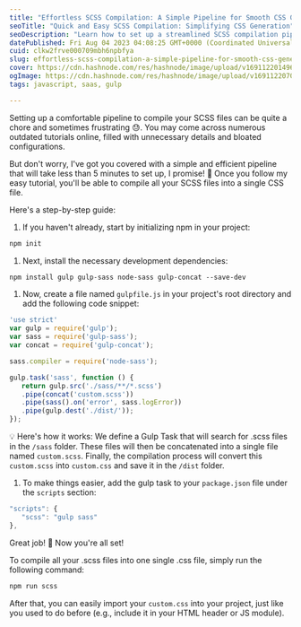 ```yaml
---
title: "Effortless SCSS Compilation: A Simple Pipeline for Smooth CSS Generation"
seoTitle: "Quick and Easy SCSS Compilation: Simplifying CSS Generation"
seoDescription: "Learn how to set up a streamlined SCSS compilation pipeline and generate clean CSS hassle-free in no time."
datePublished: Fri Aug 04 2023 04:08:25 GMT+0000 (Coordinated Universal Time)
cuid: clkw2frve000709mbh6npbfya
slug: effortless-scss-compilation-a-simple-pipeline-for-smooth-css-generation
cover: https://cdn.hashnode.com/res/hashnode/image/upload/v1691122014965/2725c9b0-5382-4c58-ab7b-6bbe4b9b02a6.webp
ogImage: https://cdn.hashnode.com/res/hashnode/image/upload/v1691122070643/9d491033-83d3-42eb-9dbe-a5f0f0e0af65.webp
tags: javascript, saas, gulp

---
```


Setting up a comfortable pipeline to compile your SCSS files can be quite a chore and sometimes frustrating 😓. You may come across numerous outdated tutorials online, filled with unnecessary details and bloated configurations.

But don't worry, I've got you covered with a simple and efficient pipeline that will take less than 5 minutes to set up, I promise! 💪 Once you follow my easy tutorial, you'll be able to compile all your SCSS files into a single CSS file.

Here's a step-by-step guide:

1. If you haven't already, start by initializing npm in your project:
    

```makefile
npm init
```

1. Next, install the necessary development dependencies:
    

```makefile
npm install gulp gulp-sass node-sass gulp-concat --save-dev
```

1. Now, create a file named `gulpfile.js` in your project's root directory and add the following code snippet:
    

```javascript
'use strict'
var gulp = require('gulp');
var sass = require('gulp-sass');
var concat = require('gulp-concat');

sass.compiler = require('node-sass');

gulp.task('sass', function () {
   return gulp.src('./sass/**/*.scss')
   .pipe(concat('custom.scss'))
   .pipe(sass().on('error', sass.logError))
   .pipe(gulp.dest('./dist/'));
});
```

💡 Here's how it works: We define a Gulp Task that will search for .scss files in the `/sass` folder. These files will then be concatenated into a single file named `custom.scss`. Finally, the compilation process will convert this `custom.scss` into `custom.css` and save it in the `/dist` folder.

1. To make things easier, add the gulp task to your `package.json` file under the `scripts` section:
    

```javascript
"scripts": {
   "scss": "gulp sass"
},
```

Great job! 🚀 Now you're all set!

To compile all your .scss files into one single .css file, simply run the following command:

```javascript
npm run scss
```

After that, you can easily import your `custom.css` into your project, just like you used to do before (e.g., include it in your HTML header or JS module).